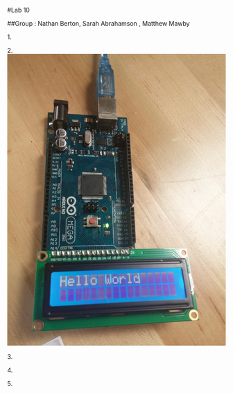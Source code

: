 #Lab 10 

##Group : Nathan Berton, Sarah Abrahamson , Matthew Mawby


1\.

2\.![Hello World](Lab10HelloWorld.jpg)

3\. 

4\.

5\.